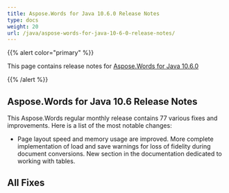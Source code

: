 ```yaml
---
title: Aspose.Words for Java 10.6.0 Release Notes
type: docs
weight: 20
url: /java/aspose-words-for-java-10-6-0-release-notes/
---
```


{{% alert color="primary" %}} 

This page contains release notes for [Aspose.Words for Java 10.6.0](http://www.aspose.com/downloads/words/java/new-releases/aspose.words-for-java-10.6.0/)

{{% /alert %}} 
## **Aspose.Words for Java 10.6 Release Notes**
This Aspose.Words regular monthly release contains 77 various fixes and improvements. Here is a list of the most notable changes:

- Page layout speed and memory usage are improved.
  More complete implementation of load and save warnings for loss of fidelity during document conversions. 
  New section in the documentation dedicated to working with tables. 
## **All Fixes**
